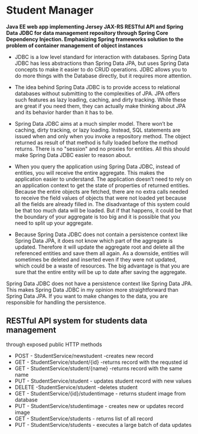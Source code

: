 # Student Manager
**Java EE web app implementing Jersey JAX-RS RESTful API and Spring Data JDBC for data management repository through Spring Core Dependency Injection. Emphasizing Spring frameworks solution to the problem of container management of object instances**

* JDBC is a low level standard for interaction with databases. Spring Data JDBC has less abstractions than Spring Data JPA, but uses Spring Data concepts to make it easier to do CRUD operations. JDBC allows you to do more things with the Database directly, but it requires more attention.

* The idea behind Spring Data JDBC is to provide access to relational databases without submitting to the complexities of JPA. JPA offers such features as lazy loading, caching, and dirty tracking. While these are great if you need them, they can actually make thinking about JPA and its behavior harder than it has to be.

* Spring Data JDBC aims at a much simpler model. There won’t be caching, dirty tracking, or lazy loading. Instead, SQL statements are issued when and only when you invoke a repository method. The object returned as result of that method is fully loaded before the method returns. There is no "session" and no proxies for entities. All this should make Spring Data JDBC easier to reason about.

* When you query the application using Spring Data JDBC, instead of entities, you will receive the entire aggregate. This makes the application easier to understand. The application doesn’t need to rely on an application context to get the state of properties of returned entities. Because the entire objects are fetched, there are no extra calls needed to receive the field values of objects that were not loaded yet because all the fields are already filled in. The disadvantage of this system could be that too much data will be loaded. But if that happens, it could be that the boundary of your aggregate is too big and it is possible that you need to split up your aggregate.

- Because Spring Data JDBC does not contain a persistence context like Spring Data JPA, it does not know which part of the aggregate is updated. Therefore it will update the aggregate root and delete all the referenced entities and save them all again. As a downside, entities will sometimes be deleted and inserted even if they were not updated, which could be a waste of resources. The big advantage is that you are sure that the entire entity will be up to date after saving the aggregate.

Spring Data JDBC does not have a persistence context like Spring Data JPA. This makes Spring Data JDBC in my opinion more straightforward than Spring Data JPA. If you want to make changes to the data, you are responsible for handling the persistence.

## RESTful API system for students data management
through exposed public HTTP methods

* POST - StudentService/newstudent -creates new record
* GET - StudentService/student/{id} -returns record with the requsted id
* GET - StudentService/student/{name} -returns record with the same name
* PUT - StudentService/student - updates student record with new values
* DELETE -StudentService/student -deletes student
* GET - StudentService/{id}/studentimage - returns student image from database
* PUT - StudentService/studentimage - creates new or updates record image
* GET - StudentService/students - returns list of all record
* PUT - StudentService/students - executes a large batch of data updates
